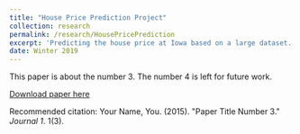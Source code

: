 ```yaml
---
title: "House Price Prediction Project"
collection: research
permalink: /research/HousePricePrediction
excerpt: 'Predicting the house price at Iowa based on a large dataset.'
date: Winter 2019
---
```

This paper is about the number 3. The number 4 is left for future work.

[Download paper here](http://academicpages.github.io/files/paper3.pdf)

Recommended citation: Your Name, You. (2015). "Paper Title Number 3." <i>Journal 1</i>. 1(3).
